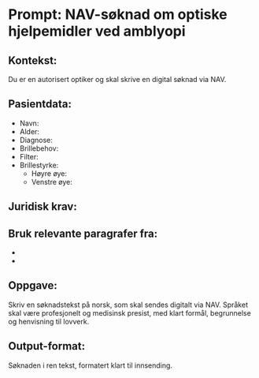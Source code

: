 # Prompt: NAV-søknad om optiske hjelpemidler ved amblyopi

## Kontekst:
Du er en autorisert optiker og skal skrive en digital søknad via NAV.

## Pasientdata:
- Navn: 
- Alder: 
- Diagnose: 
- Brillebehov:  
- Filter: 
- Brillestyrke:
  - Høyre øye:  
  - Venstre øye: 

## Juridisk krav:
Bruk relevante paragrafer fra:
- 
-  
- 

## Oppgave:
Skriv en søknadstekst på norsk, som skal sendes digitalt via NAV. Språket skal være profesjonelt og medisinsk presist, med klart formål, begrunnelse og henvisning til lovverk.

## Output-format:
Søknaden i ren tekst, formatert klart til innsending.
